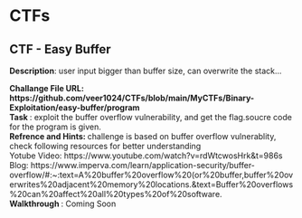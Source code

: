 <h1><centre>CTFs</centre></h1>

<h2> CTF - Easy Buffer </h2>
<p><b>Description</b>: user input bigger than buffer size, can overwrite the stack... </p>
<b>Challange File URL: https://github.com/veer1024/CTFs/blob/main/MyCTFs/Binary-Exploitation/easy-buffer/program</b><br>
<b> Task </b>: exploit the buffer overflow vulnerability, and get the flag.soucre code for the program is given.<br>
<b> Refrence and Hints: </b> challenge is based on buffer overflow vulnerablity, check following resources for better understanding<br>
Yotube Video: https://www.youtube.com/watch?v=rdWtcwosHrk&t=986s 
<br>
Blog: https://www.imperva.com/learn/application-security/buffer-overflow/#:~:text=A%20buffer%20overflow%20(or%20buffer,buffer%20overwrites%20adjacent%20memory%20locations.&text=Buffer%20overflows%20can%20affect%20all%20types%20of%20software.
<br>
<b> Walkthrough </b>: Coming Soon <br> 
